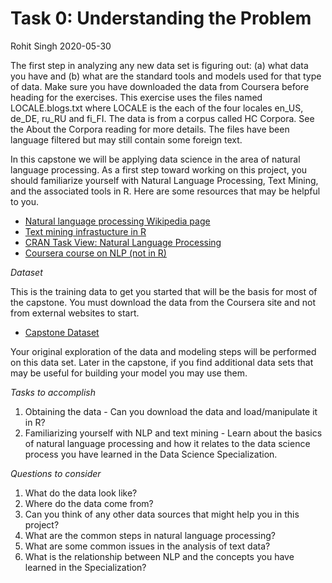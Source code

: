 Task 0: Understanding the Problem
================
Rohit Singh
2020-05-30

The first step in analyzing any new data set is figuring out: (a) what
data you have and (b) what are the standard tools and models used for
that type of data. Make sure you have downloaded the data from Coursera
before heading for the exercises. This exercise uses the files named
LOCALE.blogs.txt where LOCALE is the each of the four locales en\_US,
de\_DE, ru\_RU and fi\_FI. The data is from a corpus called HC Corpora.
See the About the Corpora reading for more details. The files have been
language filtered but may still contain some foreign text.

In this capstone we will be applying data science in the area of natural
language processing. As a first step toward working on this project, you
should familiarize yourself with Natural Language Processing, Text
Mining, and the associated tools in R. Here are some resources that may
be helpful to you.

  - [Natural language processing Wikipedia
    page](https://en.wikipedia.org/wiki/Natural_language_processing)
  - [Text mining infrastucture in R](http://www.jstatsoft.org/v25/i05/)
  - [CRAN Task View: Natural Language
    Processing](http://cran.r-project.org/web/views/NaturalLanguageProcessing.html)
  - [Coursera course on NLP (not in
    R)](https://www.coursera.org/course/nlp)

*Dataset*

This is the training data to get you started that will be the basis for
most of the capstone. You must download the data from the Coursera site
and not from external websites to start.

  - [Capstone
    Dataset](https://d396qusza40orc.cloudfront.net/dsscapstone/dataset/Coursera-SwiftKey.zip)

Your original exploration of the data and modeling steps will be
performed on this data set. Later in the capstone, if you find
additional data sets that may be useful for building your model you may
use them.

*Tasks to accomplish*

1.  Obtaining the data - Can you download the data and load/manipulate
    it in R?
2.  Familiarizing yourself with NLP and text mining - Learn about the
    basics of natural language processing and how it relates to the data
    science process you have learned in the Data Science Specialization.

*Questions to consider*

1.  What do the data look like?
2.  Where do the data come from?
3.  Can you think of any other data sources that might help you in this
    project?
4.  What are the common steps in natural language processing?
5.  What are some common issues in the analysis of text data?
6.  What is the relationship between NLP and the concepts you have
    learned in the Specialization?
